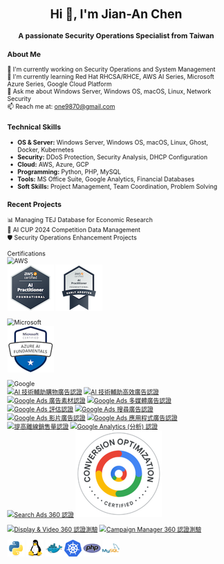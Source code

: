 <h1 align="center">Hi 👋, I'm Jian-An Chen</h1>
<h3 align="center">A passionate Security Operations Specialist from Taiwan</h3>

### About Me
🔭 I'm currently working on Security Operations and System Management</br>
🌱 I'm currently learning Red Hat RHCSA/RHCE, AWS AI Series, Microsoft Azure Series, Google Cloud Platform</br>
💬 Ask me about Windows Server, Windows OS, macOS, Linux, Network Security</br>
📫 Reach me at: one9870@gmail.com</br>

### Technical Skills
- **OS & Server:** Windows Server, Windows OS, macOS, Linux, Ghost, Docker, Kubernetes
- **Security:** DDoS Protection, Security Analysis, DHCP Configuration
- **Cloud:** AWS, Azure, GCP
- **Programming:** Python, PHP, MySQL
- **Tools:** MS Office Suite, Google Analytics, Financial Databases
- **Soft Skills:** Project Management, Team Coordination, Problem Solving

### Recent Projects
📊 Managing TEJ Database for Economic Research</br>
🤖 AI CUP 2024 Competition Data Management</br>
🛡️ Security Operations Enhancement Projects</br>

Certifications</br>
![AWS](https://img.shields.io/badge/AWS-Certified-232F3E?style=for-the-badge&logo=amazon-aws)</br>
[![AWS Certification](https://github.com/one9870/one9870/blob/badges/aws-certified-ai-practitioner.png?raw=true)](https://www.credly.com/badges/bb8a9f96-2643-49ad-a7ad-d4319191e1c5/public_url)
[![AWS Certification](https://github.com/one9870/one9870/blob/main/aws-certified-ai-practitioner-early-adopter.png?raw=true)](https://www.credly.com/badges/cdffde06-7a7c-45ca-847a-8cfe03935d64/public_url)

![Microsoft](https://img.shields.io/badge/Microsoft-Certified-00A4EF?style=for-the-badge&logo=microsoft)</br>
[![Microsoft Azure AI Fundamentals](https://github.com/one9870/one9870/blob/main/microsoft-certified-azure-ai-fundamentals.png?raw=true)](https://www.credly.com/badges/80dcec5c-d2cf-444b-9306-27dab14a7bde/public_url)


<!-- Google 認證 -->
![Google](https://img.shields.io/badge/Google-Certified-4285F4?style=for-the-badge&logo=google)</br>
[![AI 技術輔助購物廣告認證](https://github.com/one9870/one9870/blob/main/google-shopping-ads-cert.png?raw=true)](#)
[![AI 技術輔助高效廣告認證](https://github.com/one9870/one9870/blob/main/google-effective-ads-cert.png?raw=true)](#)
[![Google Ads 廣告素材認證](https://github.com/one9870/one9870/blob/main/google-creative-ads-cert.png?raw=true)](#)
[![Google Ads 多媒體廣告認證](https://github.com/one9870/one9870/blob/main/google-display-ads-cert.png?raw=true)](#)
[![Google Ads 評估認證](https://github.com/one9870/one9870/blob/main/google-measurement-cert.png?raw=true)](#)
[![Google Ads 搜尋廣告認證](https://github.com/one9870/one9870/blob/main/google-search-ads-cert.png?raw=true)](#)
[![Google Ads 影片廣告認證](https://github.com/one9870/one9870/blob/main/google-video-ads-cert.png?raw=true)](#)
[![Google Ads 應用程式廣告認證](https://github.com/one9870/one9870/blob/main/google-app-ads-cert.png?raw=true)](#)
[![提高離線銷售量認證](https://github.com/one9870/one9870/blob/main/google-offline-sales-cert.png?raw=true)](#)
[![Google Analytics (分析) 認證](https://github.com/one9870/one9870/blob/main/google-analytics-cert.png?raw=true)](#)
[![Search Ads 360 認證](https://github.com/one9870/one9870/blob/main/search-ads-360-cert.png?raw=true)](#)
[![Conversion Optimization](https://github.com/one9870/one9870/blob/badges/google-conversion-optimization.png?raw=true)](https://skillshop.credential.net/4d750300-9dd4-426a-8826-47c4f7a63616#acc.SXwhIDoG)

[![Display & Video 360 認證測驗](https://github.com/one9870/one9870/blob/main/display-video-360-cert.png?raw=true)](#)
[![Campaign Manager 360 認證測驗](https://github.com/one9870/one9870/blob/main/campaign-manager-360-cert.png?raw=true)](#)

<p align="left">
<img src="https://raw.githubusercontent.com/devicons/devicon/master/icons/python/python-original.svg" alt="python" width="40" height="40"/>
<img src="https://raw.githubusercontent.com/devicons/devicon/master/icons/linux/linux-original.svg" alt="linux" width="40" height="40"/>
<img src="https://raw.githubusercontent.com/devicons/devicon/master/icons/docker/docker-original.svg" alt="docker" width="40" height="40"/>
<img src="https://raw.githubusercontent.com/devicons/devicon/master/icons/kubernetes/kubernetes-plain.svg" alt="kubernetes" width="40" height="40"/>
<img src="https://raw.githubusercontent.com/devicons/devicon/master/icons/php/php-original.svg" alt="php" width="40" height="40"/>
<img src="https://raw.githubusercontent.com/devicons/devicon/master/icons/mysql/mysql-original-wordmark.svg" alt="mysql" width="40" height="40"/>
</p>
